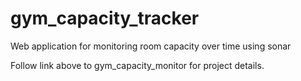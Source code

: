 # gym_capacity_tracker
Web application for monitoring room capacity over time using sonar

Follow link above to gym_capacity_monitor for project details.
